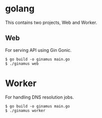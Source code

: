 # golang
This contains two projects, Web and Worker.

## Web
For serving API using Gin Gonic.
```shell
$ go build -o ginamus main.go
$ ./ginamus web
```

# Worker
For handling DNS resolution jobs.
```shell
$ go build -o ginamus main.go
$ ./ginamus worker
```
